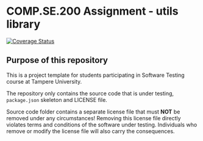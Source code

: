 # COMP.SE.200 Assignment - utils library

[![Coverage Status](https://coveralls.io/repos/github/juliusstoerrle/COMP.SE.200-2022-2023-1/badge.svg?branch=main)](https://coveralls.io/github/juliusstoerrle/COMP.SE.200-2022-2023-1?branch=main)

## Purpose of this repository

This is a project template for students participating in Software Testing course
at Tampere University.

The repository only contains the source code that is under testing, `package.json` skeleton
and LICENSE file.

Source code folder contains a separate license file that must **NOT** be removed under any circumstances!
Removing this license file directly violates terms and conditions of the software under testing.
Individuals who remove or modify the license file will also carry the consequences.

